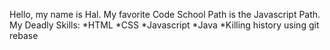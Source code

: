 Hello, my name is Hal.
My favorite Code School Path is the Javascript Path.
My Deadly Skills:
*HTML
*CSS
*Javascript
*Java
*Killing history using git rebase

